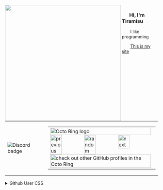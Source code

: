 <img width="382" align="left" src="https://files.catbox.moe/8d1n3a.gif">
<h3> ‎‎  Hi, I'm Tiramisu</h3>
<p>  I like programming</p>
  <a href="https://tiramisyuz.github.io/">This is my site</a>

<table><tr>
<td><img src="https://discord-readme-badge.vercel.app/api?id=1215758862444007465" alt="Discord badge"></td>
<td><table><tbody><tr><td><a href="https://octo-ring.com/"><img src="https://octo-ring.com/static/img/widget/top.png" width="99%" alt="Octo Ring logo" align="top"></a><br><a href="https://octo-ring.com/p/tiramisyuz/prev"><img src="https://octo-ring.com/static/img/widget/prev.png" width="33%" alt="previous" align="top" title="previous profile"></a><a href="https://octo-ring.com/p/tiramisyuz/random"><img src="https://octo-ring.com/static/img/widget/random.png" width="33%" alt="random" align="top" title="random profile"></a><a href="https://octo-ring.com/p/tiramisyuz/next"><img src="https://octo-ring.com/static/img/widget/next.png" width="33%" alt="next" align="top" title="next profile"></a><br><a href="https://octo-ring.com/"><img src="https://octo-ring.com/static/img/widget/bottom.png" width="99%" alt="check out other GitHub profiles in the Octo Ring" align="top"></a></td></tr></tbody></table></td>
</tr></table>
<details id="ghusrcss">
  <summary>Github User CSS</summary>
<code id="ghusrcss-code">
body {
  background: url('https://raw.githubusercontent.com/tiramisyuz/tiramisyuz/main/meow.gif');
}
p, header, a, span {
  filter: drop-shadow(2px 2px 1px #262626);
}
</code>
</details>
